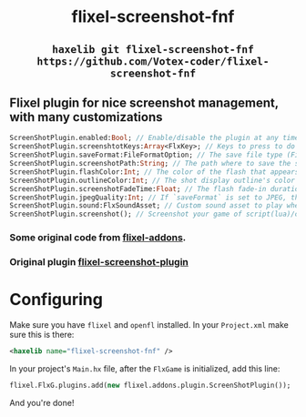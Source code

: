 <div align="center">

# flixel-screenshot-fnf

## `haxelib git flixel-screenshot-fnf https://github.com/Votex-coder/flixel-screenshot-fnf`

</div>

## Flixel plugin for nice screenshot management, with many customizations
```haxe
ScreenShotPlugin.enabled:Bool; // Enable/disable the plugin at any time
ScreenShotPlugin.screenshtotKeys:Array<FlxKey>; // Keys to press to do a screenshot
ScreenShotPlugin.saveFormat:FileFormatOption; // The save file type (FileFormatOption.PNG/ FileFormatOption.JPEG)
ScreenShotPlugin.screenshotPath:String; // The path where to save the screenshots
ScreenShotPlugin.flashColor:Int; // The color of the flash that appears when taking a screenshot (0xAARRGGBB)
ScreenShotPlugin.outlineColor:Int; // The shot display outline's color that appears when taking a screenshot (0xAARRGGBB)
ScreenShotPlugin.screenshotFadeTime:Float; // The flash fade-in duration
ScreenShotPlugin.jpegQuality:Int; // If `saveFormat` is set to JPEG, this defines the quality of the JPEG files (0-100)
ScreenShotPlugin.sound:FlxSoundAsset; // Custom sound asset to play when the screenshot is taken (if null, no sound is played)
ScreenShotPlugin.screenshot(); // Screenshot your game of script(lua)/code(hx) 
```

### Some original code from [flixel-addons](http://lib.haxe.org/p/flixel-addons).

### Original plugin [flixel-screenshot-plugin](https://lib.haxe.org/p/flixel-screenshot-plugin)

# Configuring
Make sure you have `flixel` and `openfl` installed.
In your `Project.xml` make sure this is there:
```xml
<haxelib name="flixel-screenshot-fnf" />
```
In your project's `Main.hx` file, after the `FlxGame` is initialized, add this line:
```haxe
flixel.FlxG.plugins.add(new flixel.addons.plugin.ScreenShotPlugin());
```
And you're done!
